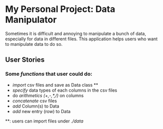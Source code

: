 # My Personal Project: Data Manipulator

Sometimes it is difficult and annoying to manipulate a bunch of data, especially for data in different files. 
This application helps users who want to manipulate data to do so.

## User Stories
### Some *functions* that user could do:
- *import* csv files and save as Data class \**
- *specify* data types of each columns in the csv files
- do *arithmetics (+,-,\*,/)* on columns
- *concatenate* csv files
- *add* Column(s) to Data
- *add* new entry (row) to Data

**: users can import files under *./data*